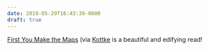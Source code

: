 ```yaml
---
date: 2019-05-29T16:43:39-0600
draft: true
---
```




[First You Make the Maps](https://www.laphamsquarterly.org/roundtable/first-you-make-maps) (via [Kottke](https://kottke.org/19/05/how-cartography-powered-global-exploration) is a beautiful and edifying read!



